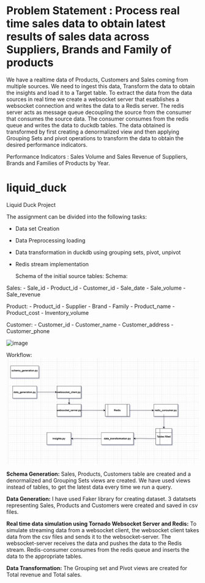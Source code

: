 # Problem Statement : Process real time sales data to obtain latest results of sales data across Suppliers, Brands and Family of products

We have a realtime data of Products, Customers and Sales coming from multiple sources. We need to ingest this data, Transform the data to obtain the insights and load it to a Target table.
To extract the data from the data sources in real time we create a websocket server that esatblishes a websocket connection and writes the data to a Redis server. The redis server acts as message queue decoupling the source from the consumer that consumes the source data. The consumer consumes from the redis queue and writes the data to duckdb tables.
The data obtained is transformed by first creating a denormalized view and then applying Grouping Sets and pivot operations to transform the data to obtain the desired performance indicators.

Performance Indicators : Sales Volume and Sales Revenue of Suppliers, Brands and Families of Products by Year.



# liquid_duck
Liquid Duck Project

The assignment can be divided into the following tasks:
- Data set Creation
- Data Preprocessing loading
- Data transformation in duckdb using grouping sets, pivot, unpivot
- Redis stream implementation


  Schema of the initial source tables:
  Schema:

Sales:
	- Sale_id
	- Product_id
	- Customer_id
	- Sale_date
	- Sale_volume
	- Sale_revenue
	
Product:
	- Product_id
	- Supplier
	- Brand
	- Family
	- Product_name
	- Product_cost
	- Inventory_volume
	
Customer:
	- Customer_id
	- Customer_name
	- Customer_address
	- Customer_phone

![image](https://github.com/user-attachments/assets/5d9c6585-37df-4550-9b1e-8e2fc1783db6)

Workflow:
![Alt text](workflow.jpg)

**Schema Generation:**
Sales, Products, Customers table are created and a denormalized and Grouping Sets views are created.
We have used views instead of tables, to get the latest data every time we run a query.

**Data Generation:**
I have used Faker library for creating dataset. 3 datatsets representing Sales, Products and Customers were created and saved in csv files.

**Real time data simulation using Tornado Websocket Server and Redis:**
To simulate streaming data from a websocket client, the websocket client takes data from the csv files and sends it to the websocket-server.
The websocket-server receives the data and pushes the data to the Redis stream. Redis-consumer consumes from the redis queue and inserts the data to the appropriate tables.

**Data Transformation:**
The Grouping set and Pivot views are created for Total revenue and Total sales.

